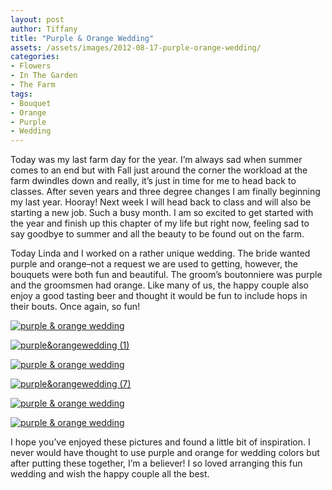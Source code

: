 ```yaml
---
layout: post
author: Tiffany
title: "Purple & Orange Wedding"
assets: /assets/images/2012-08-17-purple-orange-wedding/
categories: 
- Flowers
- In The Garden
- The Farm
tags: 
- Bouquet
- Orange
- Purple
- Wedding
---
```


Today was my last farm day for the year. I’m always sad when summer comes to an end but with Fall just around the corner the workload at the farm dwindles down and really, it’s just in time for me to head back to classes. After seven years and three degree changes I am finally beginning my last year. Hooray! Next week I will head back to class and will also be starting a new job. Such a busy month. I am so excited to get started with the year and finish up this chapter of my life but right now, feeling sad to say goodbye to summer and all the beauty to be found out on the farm.

Today Linda and I worked on a rather unique wedding. The bride wanted purple and orange–not a request we are used to getting, however, the bouquets were both fun and beautiful. The groom’s boutonniere was purple and the groomsmen had orange. Like many of us, the happy couple also enjoy a good tasting beer and thought it would be fun to include hops in their bouts. Once again, so fun!

[![purple & orange wedding](jekyll_uploads/2012/08/purpleorangewedding-2-575x382.jpg "purple&orangewedding (2)")](http://www.sweetpeonies.com/2012/08/purple-orange-wedding/purpleorangewedding-2/)

[![](jekyll_uploads/2012/08/purpleorangewedding-1-575x411.jpg "purple&orangewedding (1)")](http://www.sweetpeonies.com/2012/08/purple-orange-wedding/purpleorangewedding-1/)

[![purple & orange wedding](jekyll_uploads/2012/08/purple-orange-weding-575x359.jpg "purple & orange wedding")](http://www.sweetpeonies.com/2012/08/purple-orange-wedding/purple-orange-weding/)

[![](jekyll_uploads/2012/08/purpleorangewedding-7-575x382.jpg "purple&orangewedding (7)")](http://www.sweetpeonies.com/2012/08/purple-orange-wedding/purpleorangewedding-7/)

[![purple & orange wedding](jekyll_uploads/2012/08/purpleorangewedding-5-575x382.jpg "purple&orangewedding (5)")](http://www.sweetpeonies.com/2012/08/purple-orange-wedding/purpleorangewedding-5/)

[![purple & orange wedding](jekyll_uploads/2012/08/purpleorangewedding-6-575x382.jpg "purple&orangewedding (6)")](http://www.sweetpeonies.com/2012/08/purple-orange-wedding/purpleorangewedding-6/)

I hope you’ve enjoyed these pictures and found a little bit of inspiration. I never would have thought to use purple and orange for wedding colors but after putting these together, I’m a believer! I so loved arranging this fun wedding and wish the happy couple all the best.